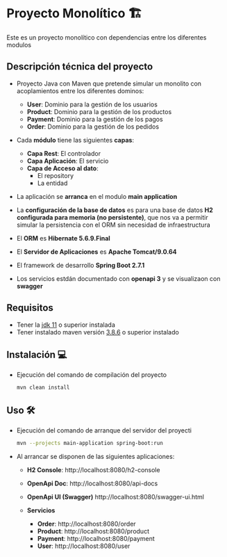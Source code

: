 # Proyecto Monolítico 🏗️

Este es un proyecto monolítico con dependencias entre los diferentes modulos

## Descripción técnica del proyecto

- Proyecto Java con Maven que pretende simular un monolito con acoplamientos entre los diferentes dominos:
    
    - **User**: Dominio para la gestión de los usuarios
    - **Product**: Dominio para la gestión de los productos
    - **Payment**: Dominio para la gestión de los pagos
    - **Order**: Dominio para la gestión de los pedidos

- Cada **módulo** tiene las siguientes **capas**:

    - **Capa Rest**: El controlador
    - **Capa Aplicación**: El servicio
    - **Capa de Acceso al dato**: 
        - El repository
        - La entidad
- La aplicación se **arranca** en el modulo **main application**
- La **configuración de la base de datos** es para una base de datos **H2 configurada para memoria (no persistente)**, que nos va a permitir simular la persistencia con el ORM sin necesidad de infraestructura

- El **ORM** es **Hibernate 5.6.9.Final**

- El **Servidor de Aplicaciones** es **Apache Tomcat/9.0.64**

- El framework de desarrollo **Spring Boot 2.7.1**

- Los servicios estdán documentado con **openapi 3** y se visualizaon con **swagger** 


## Requisitos

- Tener la [jdk 11](https://adoptopenjdk.net/releases.html?variant=openjdk11&jvmVariant=openj9) o superior instalada 
- Tener instalado maven versión [3.8.6](https://maven.apache.org/download.cgi#Installation) o superior instalado

## Instalación 💻

- Ejecución del comando de compilación del proyecto
    ```bash 
    mvn clean install 
    ```

## Uso 🛠️
- Ejecución del comando de arranque del servidor del proyecti
     ```bash 
     mvn --projects main-application spring-boot:run
    ```
- Al arrancar se disponen de las siguientes aplicaciones:

    - **H2 Console**: http://localhost:8080/h2-console
    - **OpenApi Doc**:  http://localhost:8080/api-docs
    - **OpenApi UI (Swagger)**  http://localhost:8080/swagger-ui.html
    - **Servicios**
        
        - **Order**: http://localhost:8080/order
        - **Product**:  http://localhost:8080/product
        - **Payment**:  http://localhost:8080/payment
        - **User**:  http://localhost:8080/user
